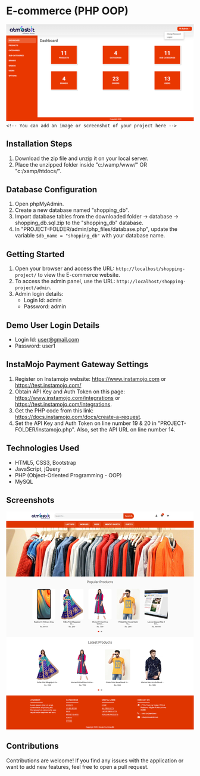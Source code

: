 # E-commerce (PHP OOP)

![E-commerce](e-commerce-admin-hilalsalarzi.png) `<!-- You can add an image or screenshot of your project here -->`

## Installation Steps

1. Download the zip file and unzip it on your local server.
2. Place the unzipped folder inside "c:/wamp/www/" OR "c:/xamp/htdocs/".

## Database Configuration

1. Open phpMyAdmin.
2. Create a new database named "shopping_db".
3. Import database tables from the downloaded folder -> database -> shopping_db.sql.zip to the "shopping_db" database.
4. In "PROJECT-FOLDER/admin/php_files/database.php", update the variable `$db_name = "shopping_db"` with your database name.

## Getting Started

1. Open your browser and access the URL: `http://localhost/shopping-project/` to view the E-commerce website.
2. To access the admin panel, use the URL: `http://localhost/shopping-project/admin`.
3. Admin login details:
   - Login Id: admin
   - Password: admin

## Demo User Login Details

- Login Id: user@gmail.com
- Password: user1

## InstaMojo Payment Gateway Settings

1. Register on Instamojo website: https://www.instamojo.com or https://test.instamojo.com/
2. Obtain API Key and Auth Token on this page: https://www.instamojo.com/integrations or https://test.instamojo.com/integrations.
3. Get the PHP code from this link: https://docs.instamojo.com/docs/create-a-request.
4. Set the API Key and Auth Token on line number 19 & 20 in "PROJECT-FOLDER/instamojo.php". Also, set the API URL on line number 14.

## Technologies Used

- HTML5, CSS3, Bootstrap
- JavaScript, jQuery
- PHP (Object-Oriented Programming - OOP)
- MySQL

## Screenshots

![Screenshot 1](e-commerce-user-hilalsalarzi.png)

<!-- Add more screenshots if applicable -->

## Contributions

Contributions are welcome! If you find any issues with the application or want to add new features, feel free to open a pull request.
